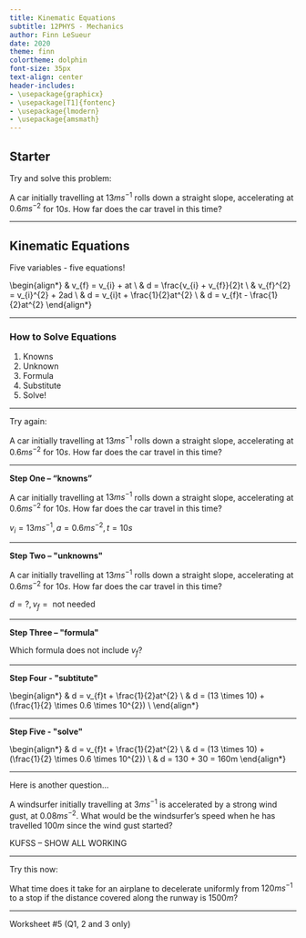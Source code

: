 ```yaml
---
title: Kinematic Equations
subtitle: 12PHYS - Mechanics
author: Finn LeSueur
date: 2020
theme: finn
colortheme: dolphin
font-size: 35px
text-align: center
header-includes:
- \usepackage{graphicx}
- \usepackage[T1]{fontenc}
- \usepackage{lmodern}
- \usepackage{amsmath}
---
```


## Starter

Try and solve this problem:

A car initially travelling at $13ms^{-1}$ rolls down a straight slope, accelerating at $0.6 ms^{-2}$ for $10 s$. How far does the car travel in this time?

---

## Kinematic Equations

Five variables - five equations!

\begin{align*}
    & v_{f} = v_{i} + at \\
    & d = \frac{v_{i} + v_{f}}{2}t \\
    & v_{f}^{2} = v_{i}^{2} + 2ad \\
    & d = v_{i}t + \frac{1}{2}at^{2} \\
    & d = v_{f}t - \frac{1}{2}at^{2}
\end{align*}

---

### How to Solve Equations

1. Knowns
2. Unknown
3. Formula
4. Substitute
5. Solve!

---

Try again:

A car initially travelling at $13ms^{-1}$ rolls down a straight slope, accelerating at $0.6 ms^{-2}$ for $10 s$. How far does the car travel in this time?

---

__Step One – “knowns”__

A car initially travelling at $13ms^{-1}$ rolls down a straight slope, accelerating at $0.6 ms^{-2}$ for $10 s$. How far does the car travel in this time?

$v_{i} = 13ms^{-1}, a=0.6ms^{-2}, t=10s$

---

__Step Two – "unknowns"__

A car initially travelling at $13ms^{-1}$ rolls down a straight slope, accelerating at $0.6 ms^{-2}$ for $10 s$. How far does the car travel in this time?

$d = ?, v_{f} = \text{ not needed}$

---

__Step Three – "formula"__

Which formula does not include $v_{f}$?

---

__Step Four - "subtitute"__

\begin{align*}
    & d = v_{f}t + \frac{1}{2}at^{2} \\
    & d = (13 \times 10) + (\frac{1}{2} \times 0.6 \times 10^{2}) \\
\end{align*}

---

__Step Five - "solve"__

\begin{align*}
    & d = v_{f}t + \frac{1}{2}at^{2} \\
    & d = (13 \times 10) + (\frac{1}{2} \times 0.6 \times 10^{2}) \\
    & d = 130 + 30 = 160m
\end{align*}

---

Here is another question…

A windsurfer initially travelling at $3 ms^{-1}$ is accelerated by a strong wind gust, at $0.08 ms^{-2}$. What would be the windsurfer’s speed when he has travelled $100 m$ since the wind gust started?

KUFSS – SHOW ALL WORKING

---

Try this now:

What time does it take for an airplane to decelerate uniformly from $120 ms^{-1}$ to a stop if the distance covered along the runway is $1500 m$?

---

Worksheet #5 (Q1, 2 and 3 only)
